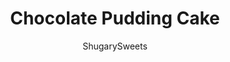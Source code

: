 ---
layout: ../../layouts/MarkdownPostLayout.astro
title: Chocolate Pudding Cake
author: ShugarySweets
pubDate: 2018-12-15
description: "Rich, fudgy and dense...this Chocolate Pudding Cake recipe is a huge hit at family parties! Nobody needs to know it starts with a cake mix!"
image_url: https://www.shugarysweets.com/wp-content/uploads/2019/04/chocolate-pudding-cake-facebook.jpg
tags: ["Cake","American"]
calories: 122
protein: 1
carbohydrates: 13
fats: 7
fiber: 0
ingredients: ["1 box chocolate cake mix","1 bag (12 ounce) semi-sweet chocolate chips","1 box (3.4 ounce) instant chocolate pudding mix","2 cups whole milk","16 ounce Cool Whip, thawed","sprinkles, optional"]
serves: 20
time: "37 minutes"
prepTime: "5 minutes"
instructions: ["In a large mixing bowl, combine chocolate pudding mix with milk. Whisk until smooth. Add in chocolate cake mix and beat until well blended. Fold in chocolate chips.","Pour cake batter into a greased 13x9 baking dish, and bake according to cake mix package directions.","Remove from oven and cool completely. Top with Cool Whip and sprinkles, refrigerate 4 hours or overnight."]
nutrition: ["122 calories","13 grams carbohydrates","2 milligrams cholesterol","7 grams fat","0 grams fiber","1 grams protein","6 grams saturated fat","115 milligrams sodium","12 grams sugar","0 grams trans fat","1 grams unsaturated fat"]
---